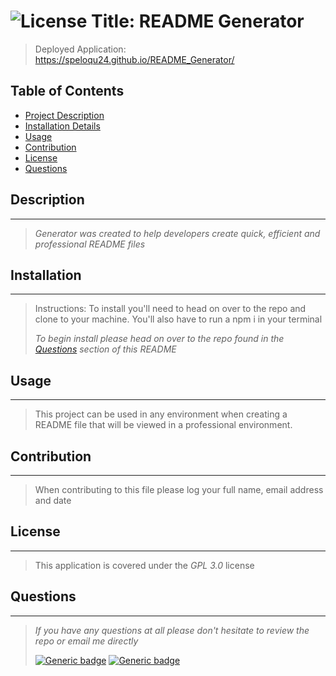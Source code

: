 # ![License](https://img.shields.io/badge/license-GPL%203.0-green.svg) Title: README Generator

> Deployed Application: https://speloqu24.github.io/README_Generator/

## Table of Contents

- [Project Description](#description)
- [Installation Details](#installation)
- [Usage](#usage)
- [Contribution](#contribution)
- [License](#license)
- [Questions](#questions)

## Description

---

> _Generator was created to help developers create quick, efficient and professional README files_

## Installation

---

> Instructions: To install you'll need to head on over to the repo and clone to your machine. You'll also have to run a npm i in your terminal
>
> _To begin install please head on over to the repo found in the [Questions](#questions) section of this README_

## Usage

---

> This project can be used in any environment when creating a README file that will be viewed in a professional environment.

## Contribution

---

> When contributing to this file please log your full name, email address and date

## License

---

> This application is covered under the _GPL 3.0_ license

## Questions

---

> _If you have any questions at all please don't hesitate to review the repo or email me directly_
>
> [![Generic badge](https://img.shields.io/badge/Github-dodgerblue.svg)](https://github.com/speloqu24) [![Generic badge](https://img.shields.io/badge/Email-dodgerblue.svg)](mailto:speloqu24@gmail.com)
